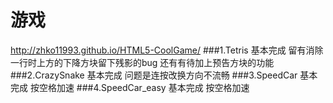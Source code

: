 游戏
========
http://zhko11993.github.io/HTML5-CoolGame/
###1.Tetris
	基本完成
	留有消除一行时上方的下降方块留下残影的bug
	还有有待加上预告方块的功能
###2.CrazySnake
	基本完成
	问题是连按改换方向不流畅
###3.SpeedCar
	基本完成
	按空格加速
###4.SpeedCar_easy
	基本完成
	按空格加速
